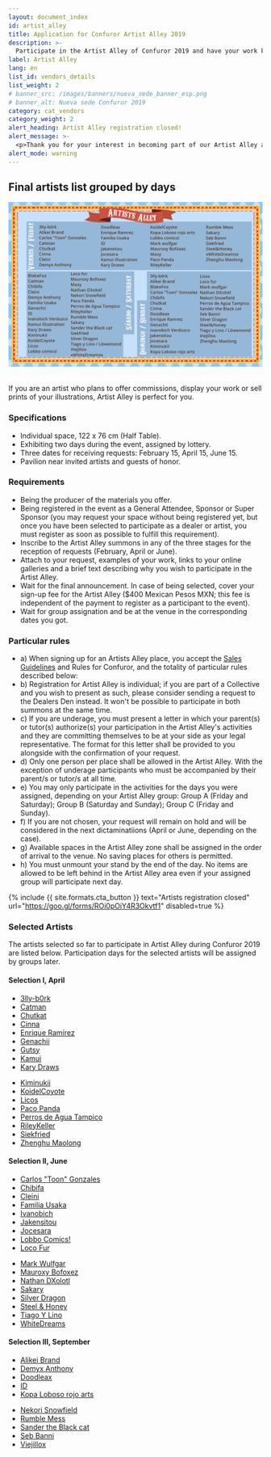 ```yaml
---
layout: document_index
id: artist_alley
title: Application for Confuror Artist Alley 2019
description: >-
  Participate in the Artist Alley of Confuror 2019 and have your work known. More details in this page.
label: Artist Alley
lang: en
list_id: vendors_details
list_weight: 2
# banner_src: /images/banners/nueva_sede_banner_esp.png
# banner_alt: Nueva sede Confuror 2019
category: cat_vendors
category_weight: 2
alert_heading: Artist Alley registration closed!
alert_message: >-
  <p>Thank you for your interest in becoming part of our Artist Alley at Confuror 2019. Find below the final list of Artists grouped by day. For any clarification, contact <a href="mailto:vidafur.reg@gmail.com">vidafur.reg@gmail.com</a></p>
alert_mode: warning
---
```


## Final artists list grouped by days

<div class="container">
  <a href="/images/pictures/artistalley_web.jpg" data-featherlight="image">
    <img class="img-fluid" src="/images/pictures/artistalley_web.jpg" alt="Confuror 2019 - Artist Alley list">
  </a>
</div>
<br>

If you are an artist who plans to offer commissions, display your work or sell prints of your illustrations, Artist Alley is perfect for you.

### Specifications

- Individual space, 122 x 76 cm (Half Table).
- Exhibiting two days during the event, assigned by lottery.
- Three dates for receiving requests: February 15, April 15, June 15.
- Pavilion near invited artists and guests of honor.

### Requirements

- Being the producer of the materials you offer.
- Being registered in the event as a General Attendee, Sponsor or Super Sponsor (you may request your space without being registered yet, but once you have been selected to participate as a dealer or artist, you must register as soon as possible to fulfill this requirement).
- Inscribe to the Artist Alley summons in any of the three stages for the reception of requests (February, April or June).
- Attach to your request, examples of your work, links to your online galleries and a brief text describing why you wish to participate in the Artist Alley.
- Wait for the final announcement. In case of being selected, cover your sign-up fee for the Artist Alley ($400 Mexican Pesos MXN; this fee is independent of the payment to register as a participant to the event).
- Wait for group assignation and be at the venue in the corresponding dates you got.

### Particular rules
- a) When signing up for an Artists Alley place, you accept the [Sales Guidelines](/en/about/sales/) and Rules for Confuror, and the totality of particular rules described below:
- b) Registration for Artist Alley is individual; if you are part of a Collective and you wish to present as such, please consider sending a request to the Dealers Den instead. It won't be possible to participate in both summons at the same time.
- c) If you are underage, you must present a letter in which your parent(s) or tutor(s) authorize(s) your participation in the Artist Alley's activities and they are committing themselves to be at your side as your legal representative. The format for this letter shall be provided to you alongside with the confirmation of your request.
- d) Only one person per place shall be allowed in the Artist Alley. With the exception of underage participants who must be accompanied by their parent/s or tutor/s at all time.
- e) You may only participate in the activities for the days you were assigned, depending on your Artist Alley group: Group A (Friday and Saturday); Group B (Saturday and Sunday); Group C (Friday and Sunday).
- f) If you are not chosen, your request will remain on hold and will be considered in the next dictaminatiions (April or June, depending on the case).
- g) Available spaces in the Artist Alley zone shall be assigned in the order of arrival to the venue. No saving places for others is permitted.
- h) You must unmount your stand by the end of the day. No items are allowed to be left behind in the Artist Alley area even if your assigned group will participate next day.

{%
  include {{ site.formats.cta_button }}
  text="Artists registration closed"
  url="https://goo.gl/forms/ROi0pOiY4R3Okvtf1"
  disabled=true
%}

### Selected Artists

The artists selected so far to participate in Artist Alley during Confuror 2019 are listed below. Participation days for the selected artists will be assigned by groups later.

#### Selection I, April

<div class="row">
  <div class="col-md-6">
    <ul>
      <li><a href="https://www.furaffinity.net/user/3lly-b0rk/" target="_blank">3lly-b0rk</a></li>
      <!-- <li><a href="http://www.furaffinity.net/user/blakefox/" target="_blank">BlakeFox</a></li> -->
      <li><a href="https://www.instagram.com/cat_man09/" target="_blank">Catman</a></li>
      <!-- <li><a href="https://twitter.com/Chakisuu" target="_blank">Chakisuu</a></li> -->
      <li><a href="http://www.furaffinity.net/user/chutkat/" target="_blank">Chutkat</a></li>
      <li><a href="https://www.facebook.com/FloffoCinna/" target="_blank">Cinna</a></li>
      <li><a href="https://twitter.com/drawsenrique" target="_blank">Enrique Ramírez</a></li>
      <li><a href="http://www.furaffinity.net/user/genachiiku/" target="_blank">Genachii</a></li>
      <li><a href="https://www.furaffinity.net/user/9utsy/" target="_blank">Gutsy</a></li>
      <li><a href="https://www.furaffinity.net/user/kamui-shirow/" target="_blank">Kamui</a></li>
      <li><a href="https://twitter.com/karydraws" target="_blank">Kary Draws</a></li>
    </ul>
  </div>
  <div class="col-md-6">
    <ul>
      <li><a href="https://twitter.com/Kiminukii" target="_blank">Kiminukii</a></li>
      <li><a href="https://twitter.com/KoidelCoyote" target="_blank">KoidelCoyote</a></li>
      <li><a href="https://licographics.com/" target="_blank">Licos</a></li>
      <!-- <li><a href="http://www.furaffinity.net/user/rookiebear/" target="_blank">Maki Dogville</a></li> -->
      <li><a href="http://www.furaffinity.net/user/pacopanda/" target="_blank">Paco Panda</a></li>
      <li><a href="http://www.furaffinity.net/user/almagiczora/" target="_blank">Perros de Agua Tampico</a></li>
      <li><a href="https://twitter.com/Rileykeller_art" target="_blank">RileyKeller</a></li>
      <li><a href="http://www.furaffinity.net/user/siekfried/" target="_blank">Siekfried</a></li>
      <li><a href="http://www.furaffinity.net/user/zhenghu/" target="_blank">Zhenghu Maolong</a></li>
    </ul>
  </div>
</div>

#### Selection II, June

<div class="row">
  <div class="col-md-6">
    <ul>
      <li><a href="https://www.furaffinity.net/user/toon-ca7/" target="_blank">Carlos "Toon" Gonzales</a></li>
      <li><a href="https://www.furaffinity.net/user/chibifa/" target="_blank">Chibifa</a></li>
      <li><a href="https://www.furaffinity.net/user/nameless00/" target="_blank">Cleini</a></li>
      <li><a href="http://familiausaka.com/comics/abshurdo/" target="_blank">Familia Usaka</a></li>
      <li><a href="https://www.instagram.com/ivanobichverduzco/" target="_blank">Ivanobich</a></li>
      <li><a href="https://www.furaffinity.net/user/jakenwolfy/" target="_blank">Jakensitou</a></li>
      <li><a href="https://www.instagram.com/jocesara_unicart/" target="_blank">Jocesara</a></li>
      <li><a href="http://www.lobbocomics.com/" target="_blank">Lobbo Comics!</a></li>
      <li><a href="http://www.furaffinity.net/gallery/locofur/" target="_blank">Loco Fur</a></li>
    </ul>
  </div>
  <div class="col-md-6">
    <ul>
      <li><a href="https://www.furaffinity.net/user/markwulfgar/" target="_blank">Mark Wulfgar</a></li>
      <li><a href="https://twitter.com/MauroxyBofoxez" target="_blank">Mauroxy Bofoxez</a></li>
      <li><a href="http://www.furaffinity.net/gallery/kingxolotl/" target="_blank">Nathan DXolotl</a></li>
      <li><a href="https://www.furaffinity.net/user/sakaryyoliztli/ " target="_blank">Sakary</a></li>
      <li><a href="http://www.furaffinity.net/user/soul-silver-dragon/" target="_blank">Silver Dragon</a></li>
      <li><a href="https://www.facebook.com/Steel-Honey-358812954540940/" target="_blank">Steel & Honey</a></li>
      <li><a href="http://www.furaffinity.net/user/lowemond/" target="_blank">Tiago Y Lino</a></li>
      <li><a href="https://twitter.com/mefernanda03" target="_blank">WhiteDreams</a></li>
    </ul>
  </div>
</div>

<!-- > If you sent an application between February 15 and June 10, and do not appear in the previous list, **your application participates in the next selection**. Keep an eye on this page and our social networks for more information. -->

#### Selection III, September

<!-- If you wish to participate send your request between June 10 and July 1st. All pending applications of the previous announcement participate in this selection. -->

<div class="row">
  <div class="col-md-6">
    <ul>
      <li><a href="https://facebook.com/alikeiartwork" target="_blank">Alikei Brand</a></li>
      <li><a href="https://www.deviantart.com/demyxanthony">Demyx Anthony</a></li>
      <li><a href="https://www.furaffinity.net/user/doodleax/" target="_blank">Doodleax</a></li>
      <li><a href="https://www.instagram.com/naissen_rott/" target="_blank">ID</a></li>
      <li><a href="https://www.furaffinity.net/user/javierkopaloboso20/" target="_blank">Kopa Loboso rojo arts</a></li>
    </ul>
  </div>
  <div class="col-md-6">
    <ul>
      <li><a href="http://www.furaffinity.net/gallery/nekori/" target="_blank">Nekori Snowfield</a></li>
      <li><a href="https://www.furaffinity.net/user/messkaeri/" target="_blank">Rumble Mess</a></li>
      <li><a href="https://twitter.com/SanderTheCat" target="_blank">Sander the Black cat</a></li>
      <li><a href="https://twitter.com/DiJaguarun/media" target="_blank">Seb Banni</a></li>
      <li><a href="https://www.furaffinity.net/gallery/viejillox/" target="_blank">Viejillox</a></li>
    </ul>
  </div>
</div>